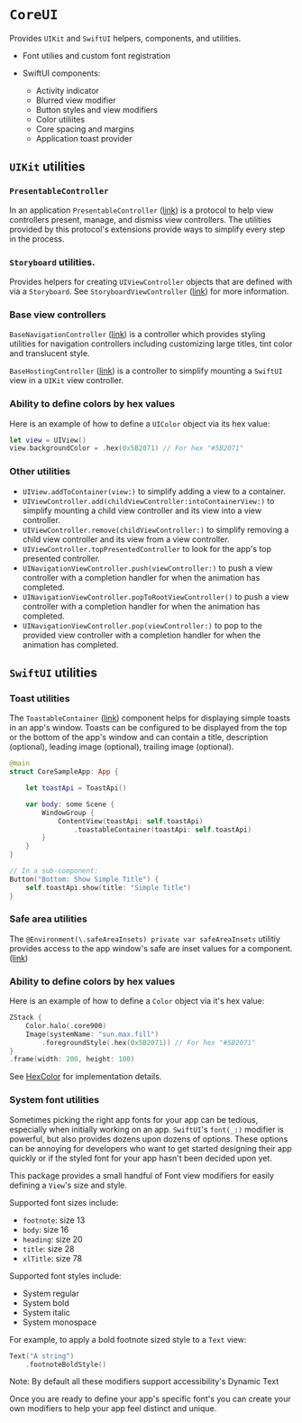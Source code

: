 # ``CoreUI``

Provides `UIKit` and `SwiftUI` helpers, components, and utilities.

- Font utilies and custom font registration

- SwiftUI components:
  - Activity indicator
  - Blurred view modifier
  - Button styles and view modifiers
  - Color utiliites
  - Core spacing and margins
  - Application toast provider

## `UIKit` utilities

### ``PresentableController``

In an application ``PresentableController`` ([link](../UIKit/PresentableController/PresentableController.swift)) is a protocol to help view controllers present,
manage, and dismiss view controllers. The utilities provided by this protocol's extensions
provide ways to simplify every step in the process.

### `Storyboard` utilities.

Provides helpers for creating `UIViewController` objects that are
defined with via a `Storyboard`. See ``StoryboardViewController`` ([link](../UIKit/StoryboardViewController.swift)) for
more information.  

### Base view controllers

``BaseNavigationController`` ([link](../UIKit/BaseViewControllers/BaseNavigationController.swift)) is a controller which provides styling utilities for
navigation controllers including customizing large titles, tint color and translucent style.

``BaseHostingController`` ([link](../UIKit/BaseViewControllers/BaseHostingController.swift)) is a controller to simplify mounting a `SwiftUI` view in a
`UIKit` view controller.

### Ability to define colors by hex values

Here is an example of how to define a `UIColor` object via its hex value:
```swift
let view = UIView()
view.backgroundColor = .hex(0x5B2071) // For hex "#5B2071"
```

### Other utilities

 - `UIView.addToContainer(view:)` to simplify adding a view to a container. 
 - `UIViewController.add(childViewController:intoContainerView:)` to simplify mounting a child
view controller and its view into a view controller.
 - `UIViewController.remove(childViewController:)` to simplify removing a child view controller
and its view from a view controller.
 - `UIViewController.topPresentedController` to look for the app's top presented controller.
 - `UINavigationViewController.push(viewController:)` to push a view controller with a completion
handler for when the animation has completed.
- `UINavigationViewController.popToRootViewController()` to push a view controller with a
completion handler for when the animation has completed.
- `UINavigationViewController.pop(viewController:)` to pop to the provided view controller with
a completion handler for when the animation has completed.

## `SwiftUI` utilities

### Toast utilities

The ``ToastableContainer`` ([link](../Toasts/ToastableContainer.swift)) component helps for displaying simple toasts in an app's window.
Toasts can be configured to be displayed from the top or the bottom of the app's window and
can contain a title, description (optional), leading image (optional), trailing image (optional).

```swift
@main
struct CoreSampleApp: App {

    let toastApi = ToastApi()

    var body: some Scene {
        WindowGroup {
            ContentView(toastApi: self.toastApi)
                .toastableContainer(toastApi: self.toastApi)
        }
    }
}

// In a sub-component:
Button("Bottom: Show Simple Title") {
    self.toastApi.show(title: "Simple Title")
}
```

### Safe area utilities

The `@Environment(\.safeAreaInsets) private var safeAreaInsets` utilitiy provides access to
the app window's safe are inset values for a component. ([link](../SafeAreaInsets.swift))

### Ability to define colors by hex values

Here is an example of how to define a `Color` object via it's hex value:
```swift
ZStack {
    Color.halo(.core900)
    Image(systemName: "sun.max.fill")
        .foregroundStyle(.hex(0x5B2071)) // For hex "#5B2071"
}
.frame(width: 200, height: 100)
```

See [HexColor](../Colors/HexColor.swift) for implementation details.

### System font utilities

Sometimes picking the right app fonts for your app can be tedious, especially when initially
working on an app. `SwiftUI`'s `font(_:)` modifier is powerful, but also provides dozens upon
dozens of options. These options can be annoying for developers who want to get started designing
their app quickly or if the styled font for your app hasn't been decided upon yet.

This package provides a small handful of Font view modifiers for easily defining a `View`'s size
and style.

Supported font sizes include:
- `footnote`: size 13
- `body`: size 16
- `heading`: size 20
- `title`: size 28
- `xlTitle`: size 78

Supported font styles include:
- System regular
- System bold
- System italic
- System monospace

For example, to apply a bold footnote sized style to a `Text` view: 
```swift
Text("A string")
    .footnoteBoldStyle()
```

Note: By default all these modifiers support accessibility's Dynamic Text

Once you are ready to define your app's specific font's you can create your own modifiers
to help your app feel distinct and unique.
